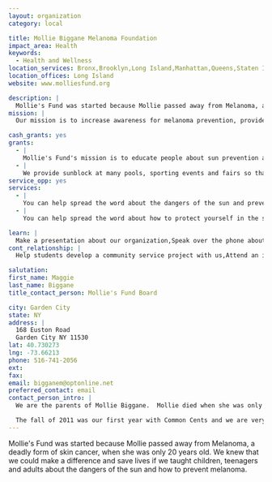 ```yaml
---
layout: organization
category: local

title: Mollie Biggane Melanoma Foundation
impact_area: Health
keywords: 
  - Health and Wellness
location_services: Bronx,Brooklyn,Long Island,Manhattan,Queens,Staten Island,Greater New York
location_offices: Long Island
website: www.molliesfund.org

description: |
  Mollie's Fund was started because Mollie passed away from Melanoma, a deadly form of skin cancer, when she was only 20 years old.  We knew that we could make a difference and save lives if we taught children, teenagers and adults about the dangers of the sun and how to prevent melanoma.
mission: |
  Our mission is to increase awareness for melanoma prevention, provide information and services on skin cancer detection, and support melanoma patients through education of the latest treatments.

cash_grants: yes
grants: 
  - |
    Mollie's Fund's mission is to educate people about sun prevention and melanoma.  We do this in many ways.  We give out brochures that we made in English, Spanish, and French.  We also made a brochures for new mothers so they get some information about how to protect their babies from the sun.  The brochures cost us 50 cents each.  We hang up posters in public places so people can read about the dangers of the sun and how to protect themselves.  The posters cost us $10 each.  Your donations can help us fund brochures and posters.
  - |
    We provide sunblock at many pools, sporting events and fairs so that people can protect themselves from the sun.  (one gallon of sunblock costs $80.) Your donation can help kids cover up and protect themselves from a sunburn.
service_opp: yes
services: 
  - |
    You can help spread the word about the dangers of the sun and preventing melanoma and have fun at the same time.  You can have a poster-making contest in your school. The posters should let others know about how to protect themselves in the sun and prevent melanoma.
  - |
    You can help spread the word about how to protect yourself in the sun and prevent melanoma by volunteering to give out sunblock, hats, and educational materials at parks, pools, fairs, or sporting events.  Please contact us if you're interested in this.

learn: |
  Make a presentation about our organization,Speak over the phone about our work
cont_relationship: |
  Help students develop a community service project with us,Attend an in-school Check Award Assembly if we receive a grant,Help students tell local newspapers and media about their grant and/or project with us,Educate the school by leading a workshop,Collect pennies during the Penny Harvest next fall

salutation: 
first_name: Maggie
last_name: Biggane
title_contact_person: Mollie's Fund Board

city: Garden City
state: NY
address: |
  168 Euston Road  
  Garden City NY 11530
lat: 40.730273
lng: -73.66213
phone: 516-741-2056
ext: 
fax: 
email: bigganem@optonline.net
preferred_contact: email
contact_person_intro: |
  We are the parents of Mollie Biggane.  Mollie died when she was only 20 years old from melanoma.  Melanoma is the deadliest form of skin cancer and it is preventable.  You have to know how to protect yourself in the sun and be educated about melanoma.  The mission of Mollie's Fund is to educate as many children, teenagers and adults as possible so that no one has to go through what Mollie went through.  We need as many voices as possible spreading the word about the dangers of the sun!  

  The fall of 2011 was our first year with Common Cents and we are very glad to be working with Common Cents.  Common Cents is important to Mollie's Fund because we want as many students as possible to help us spread the word about Mollie's Fund and melanoma.
---
```

Mollie's Fund was started because Mollie passed away from Melanoma, a deadly form of skin cancer, when she was only 20 years old.  We knew that we could make a difference and save lives if we taught children, teenagers and adults about the dangers of the sun and how to prevent melanoma.